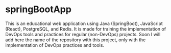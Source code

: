 # springBootApp
This is an educational web application using Java (SpringBoot), JavaScript (React), PostgreSQL, and Redis. It is made for training the implementation of DevOps tools and practices for regular (non-DevOps) projects. Soon I will add here the name of the repository with this project, only with the implementation of DevOps practices and tools.

